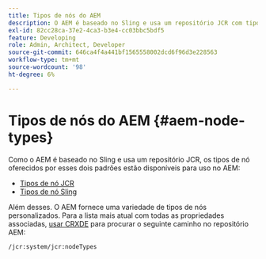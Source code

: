 ```yaml
---
title: Tipos de nós do AEM
description: O AEM é baseado no Sling e usa um repositório JCR com tipos de nó oferecidos por ambos, mas o AEM também fornece uma variedade de seus próprios tipos de nó.
exl-id: 82cc28ca-37e2-4ca3-b3e4-cc03bbc5bdf5
feature: Developing
role: Admin, Architect, Developer
source-git-commit: 646ca4f4a441bf1565558002dcd6f96d3e228563
workflow-type: tm+mt
source-wordcount: '98'
ht-degree: 6%

---
```


# Tipos de nós do AEM {#aem-node-types}

Como o AEM é baseado no Sling e usa um repositório JCR, os tipos de nó oferecidos por esses dois padrões estão disponíveis para uso no AEM:

* [Tipos de nó JCR](https://www.adobe.io/experience-manager/reference-materials/spec/jcr/2.0/3_Repository_Model.html#3.1.7-Node-Types)
* [Tipos de nó Sling](https://cwiki.apache.org/confluence/display/SLING/Sling+Node+Types)

Além desses. O AEM fornece uma variedade de tipos de nós personalizados. Para a lista mais atual com todas as propriedades associadas, [usar CRXDE](/help/implementing/developing/tools/crxde.md) para procurar o seguinte caminho no repositório AEM:

`/jcr:system/jcr:nodeTypes`
